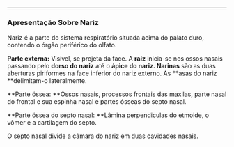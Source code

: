 
---

### Apresentação Sobre Nariz

Nariz é a parte do sistema respiratório situada acima do palato duro, contendo o órgão periférico do olfato.

**Parte externa:** Visível, se projeta da face. A **raíz** inicia-se nos ossos nasais passando pelo **dorso do nariz** até o **ápice do nariz. Narinas** são as duas aberturas piriformes na face inferior do nariz externo. As **asas do nariz **delimitam-o lateralmente.

**Parte óssea: **Ossos nasais, processos frontais das maxilas, parte nasal do frontal e sua espinha nasal e partes ósseas do septo nasal.

**Parte óssea do septo nasal: **Lâmina perpendiculas do etmoide, o vômer e a cartilagem do septo.

O septo nasal divide a câmara do nariz em duas cavidades nasais.



